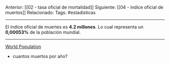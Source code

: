 Anterior: [[02 - tasa oficial de mortalidad]]
Siguiente: [[04 - índice oficial de muertos]]
Relacionado:
Tags: #estadisticas

------------------------------------------------------

El índice oficial de muertes es **4.2 millones**.  Lo cual representa un **0,00053%** de la población mundial.  

--------------------------------------------------------

[World Population](https://www.worldometers.info/world-population/)
-	cuantos muertos por año?

